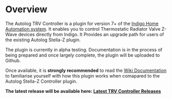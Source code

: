 # Overview

The Autolog TRV Controller is a plugin for version 7+ of the [Indigo Home Automation system][1]. It enables you to control Thermostatic Radiator Valve Z-Wave devices directly from Indigo. It Provides an upgrade path for users of the existing Autolog Stella-Z plugin.

The plugin is currently in alpha testing. Documentation is in the process of being prepared and once largely complete, the plugin will be uploaded to Github.

Once available, it is **strongly recommended** to read the [Wiki Documentation][2] to familiarise yourself with how this plugin works when comapared to the Autolog Stella-Z Controller plugin.

**The latest release will be available here: [Latest TRV Controller Releases][3]**

[1]: https://www.indigodomo.com
[2]: https://github.com/autolog/TRV_Controller/wiki
[3]: https://github.com/autolog/TRV_Controller/releases